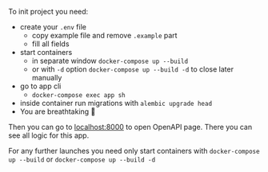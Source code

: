 To init project you need:
- create your `.env` file
  - copy example file and remove `.example` part
  - fill all fields 
- start containers
  - in separate window `docker-compose up --build`
  - or with `-d` option `docker-compose up --build -d` to close later manually
- go to app cli
  - `docker-compose exec app sh`
- inside container run migrations with `alembic upgrade head`
- You are breathtaking 🎉 

Then you can go to [localhost:8000](http://localhost:8000/docs) to open OpenAPI page.
There you can see all logic for this app.

For any further launches you need only start containers with `docker-compose up --build` or `docker-compose up --build -d` 